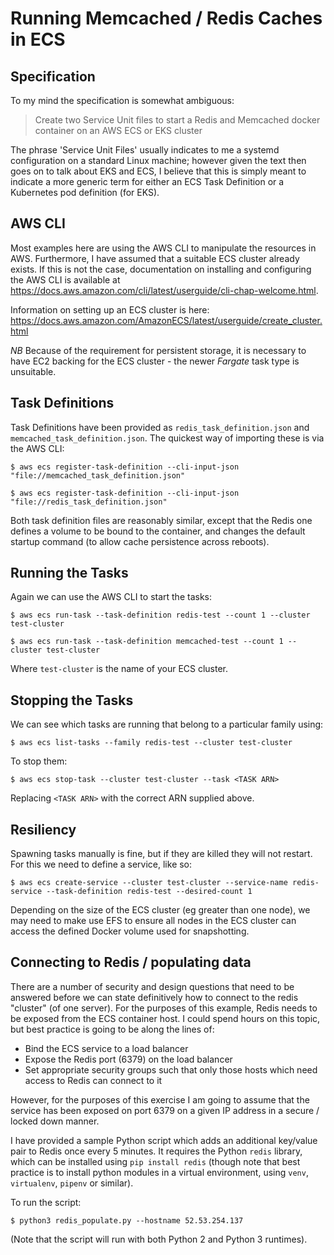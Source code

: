 Running Memcached / Redis Caches in ECS
==

Specification
--
To my mind the specification is somewhat ambiguous:

> Create two Service Unit files to start a Redis and Memcached docker container on an AWS ECS or EKS cluster

The phrase 'Service Unit Files' usually indicates to me a systemd configuration on a standard Linux machine; however given the text then goes on to talk about EKS and ECS, I believe that this is simply meant to indicate a more generic term for either an ECS Task Definition or a Kubernetes pod definition (for EKS).

AWS CLI
--

Most examples here are using the AWS CLI to manipulate the resources in AWS. Furthermore, I have assumed that a suitable ECS cluster already exists. If this is not the case, documentation on installing and configuring the AWS CLI is available at https://docs.aws.amazon.com/cli/latest/userguide/cli-chap-welcome.html. 

Information on setting up an ECS cluster is here: https://docs.aws.amazon.com/AmazonECS/latest/userguide/create_cluster.html

*NB* Because of the requirement for persistent storage, it is necessary to have EC2 backing for the ECS cluster - the newer _Fargate_ task type is unsuitable.


Task Definitions
--

Task Definitions have been provided as `redis_task_definition.json` and `memcached_task_definition.json`. The quickest way of importing these is via the AWS CLI:

```
$ aws ecs register-task-definition --cli-input-json "file://memcached_task_definition.json"

$ aws ecs register-task-definition --cli-input-json "file://redis_task_definition.json"
```

Both task definition files are reasonably similar, except that the Redis one defines a volume to be bound to the container, and changes the default startup command (to allow cache persistence across reboots).

Running the Tasks
--

Again we can use the AWS CLI to start the tasks:

`$ aws ecs run-task --task-definition redis-test --count 1 --cluster test-cluster`

`$ aws ecs run-task --task-definition memcached-test --count 1 --cluster test-cluster`

Where `test-cluster` is the name of your ECS cluster.

Stopping the Tasks 
--

We can see which tasks are running that belong to a particular family using:

`$ aws ecs list-tasks --family redis-test --cluster test-cluster`

To stop them:

`$ aws ecs stop-task --cluster test-cluster --task <TASK ARN>`

Replacing `<TASK ARN>` with the correct ARN supplied above.

Resiliency
--

Spawning tasks manually is fine, but if they are killed they will not restart. For this we need to define a service, like so:

`$ aws ecs create-service --cluster test-cluster --service-name redis-service --task-definition redis-test --desired-count 1`

Depending on the size of the ECS cluster (eg greater than one node), we may need to make use EFS to ensure all nodes in the ECS cluster can access the defined Docker volume used for snapshotting.

Connecting to Redis / populating data
--

There are a number of security and design questions that need to be answered before we can state definitively how to connect to the redis "cluster" (of one server). For the purposes of this example, Redis needs to be exposed from the ECS container host. I could spend hours on this topic, but best practice is going to be along the lines of:

- Bind the ECS service to a load balancer
- Expose the Redis port (6379) on the load balancer
- Set appropriate security groups such that only those hosts which need access to Redis can connect to it

However, for the purposes of this exercise I am going to assume that the service has been exposed on port 6379 on a given IP address in a secure / locked down manner.

I have provided a sample Python script which adds an additional key/value pair to Redis once every 5 minutes. It requires the Python `redis` library, which can be installed using `pip install redis` (though note that best practice is to install python modules in a virtual environment, using `venv`, `virtualenv`, `pipenv` or similar).

To run the script:

```
$ python3 redis_populate.py --hostname 52.53.254.137
```

(Note that the script will run with both Python 2 and Python 3 runtimes).
